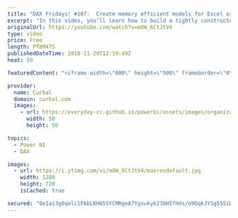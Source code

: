 ```yaml
---
title: "DAX Fridays! #107:  Create memory efficient models for Excel or Power BI."
excerpt: "In this video, you’ll learn how to build a tightly constructed model that’s easier to work with and uses less memory.   Taking the time to learn best practices in efficient model design will pay off down the road for any model you create and use, whether you’re creating it in Power BI or Excel.  Here"
originalUrl: https://youtube.com/watch?v=mXW_6CtJtV4
type: video
price: Free
length: PT8M47S
publishedDateTime: 2018-11-29T12:19:49Z
heat: 50

featuredContent: "<iframe width=\"800\" height=\"500\" frameborder=\"0\" src=\"https://www.youtube.com/embed/mXW_6CtJtV4\" allow=\"accelerometer; autoplay; encrypted-media; gyroscope; picture-in-picture\" allowfullscreen></iframe>"

provider:
  name: Curbal
  domain: curbal.com
  images:
    - url: https://everyday-cc.github.io/powerbi/assets/images/organizations/curbal.com-50x50.jpg
      width: 50
      height: 50

topics:
  - Power BI
  - DAX

images:
  - url: https://i.ytimg.com/vi/mXW_6CtJtV4/maxresdefault.jpg
    width: 1280
    height: 720
    isCached: true

secured: "0eIai3g0qolc1PAbLKH65SYCMRgeA7Ygxukyk238HIfHds/o9DqkJYSg5S5iWoq5MCS/CymBC1oC2WvaHTQ1ybwtbxxDy1ha54j1UpDQ/mSxaN+sLxFeAOXVFJygRroBTcgLCluivYumRFVnxyB7XPWnUOr2n55Oaot3mnGtvG/pCXBzuI+RwBKgrGwg5E1VL52W7+6Ghb7qUf0ntTmlF/wpi7y6TsXX0YdhZAUeEGeSnXvRxvzcGbhKZWQdBcFkQcy7H9SDalP24l6LOmEWMlwY55cm5tGYXD2zxhBsQHqRfYvvP/AbUS8aiR4Lj25duZfDcbJZOskelShU1gZ7JcWbXxUiFjSZ4/Nyj5eo/UTfrf2Bpb8OxIVneKvKwkWKVco5FMOaKJnEpdkRI1kc13cXvHQYFXuKUuSsBSfpjVU=;z5WV5P+b1ZwW+zcZ3v2PVw=="
---
```


